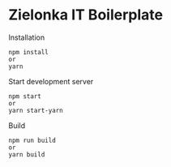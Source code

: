 # Zielonka IT Boilerplate
Installation
```
npm install
or
yarn
```
Start development server
```
npm start
or 
yarn start-yarn
```
Build
```
npm run build
or
yarn build
```

